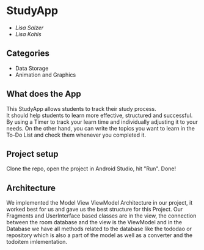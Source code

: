 # StudyApp
* *Lisa Salzer*
* *Lisa Kohls*

## Categories
* Data Storage
* Animation and Graphics

## What does the App
This StudyApp allows students to track their study process.\
It should help students to learn more effective, structured and successful.
By using a Timer to track your learn time and individually adjusting it to your needs. 
On the other hand, you can write the topics you want to learn in the To-Do List and check them whenever you completed it.

## Project setup
Clone the repo, open the project in Android Studio, hit "Run". Done!

## Architecture
We implemented the Model View ViewModel Architecture in our project, it worked best for us and gave us the best structure for this Project. Our Fragments and UserInterface based classes are in the view, the connection between the room database and the view is the ViewModel and in the Database we have all methods related to the database like the tododao or repository which is also a part of the model as well as a converter and the todoitem imlementation.
